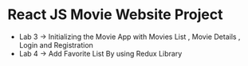 # React JS Movie Website Project 
- Lab 3 -> Initializing the Movie App with Movies List , Movie Details , Login and Registration
- Lab 4 -> Add Favorite List By using Redux Library 

